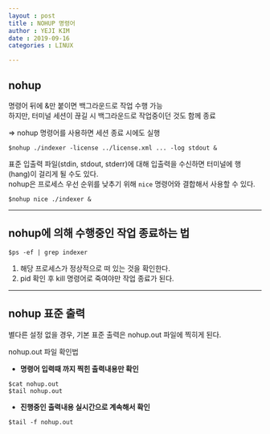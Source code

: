 ```yaml
---
layout : post
title : NOHUP 명령어
author : YEJI KIM
date : 2019-09-16
categories : LINUX

---
```


## nohup

명령어 뒤에 &만 붙이면 백그라운드로 작업 수행 가능  
하지만, 터미널 세션이 끊길 시 백그라운드로 작업중이던 것도 함께 종료

=> nohup 명령어를 사용하면 세션 종료 시에도 실행  

```
$nohup ./indexer -license ../license.xml ... -log stdout &
```

표준 입출력 파일(stdin, stdout, stderr)에 대해 입출력을 수신하면 터미널에 행(hang)이 걸리게 될 수도 있다.  
nohup은 프로세스 우선 순위를 낮추기 위해 `nice` 명령어와 결합해서 사용할 수 있다. 
```
$nohup nice ./indexer &
```

---

## nohup에 의해 수행중인 작업 종료하는 법
```
$ps -ef | grep indexer
```
1) 해당 프로세스가 정상적으로 떠 있는 것을 확인한다.
2) pid 확인 후 kill 명령어로 죽여야만 작업 종료가 된다.  

---

## nohup 표준 출력
별다른 설정 없을 경우, 기본 표준 출력은 nohup.out 파일에 찍히게 된다.  

nohup.out 파일 확인법  

- **명령어 입력때 까지 찍힌 출력내용만 확인**
```
$cat nohup.out 
$tail nohup.out
```
- **진행중인 출력내용 실시간으로 계속해서 확인**
```
$tail -f nohup.out
```


